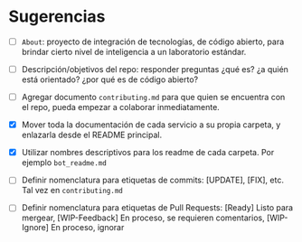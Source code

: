 # Sugerencias
- [ ] `About`: proyecto de integración de tecnologías, de código abierto, para brindar cierto nivel de inteligencia a un laboratorio estándar.

- [ ] Descripción/objetivos del repo: responder preguntas ¿qué es? ¿a quién está orientado? ¿por qué es de código abierto?

- [ ] Agregar documento `contributing.md` para que quien se encuentra con el repo, pueda empezar a colaborar inmediatamente.

- [x] Mover toda la documentación de cada servicio a su propia carpeta, y enlazarla desde el README principal.

- [x] Utilizar nombres descriptivos para los readme de cada carpeta. Por ejemplo `bot_readme.md`

- [ ] Definir nomenclatura para etiquetas de commits: [UPDATE], [FIX], etc. Tal vez en `contributing.md`

- [ ] Definir nomenclatura para etiquetas de Pull Requests: [Ready] Listo para mergear, [WIP-Feedback] En proceso, se requieren comentarios, [WIP-Ignore] En proceso, ignorar
